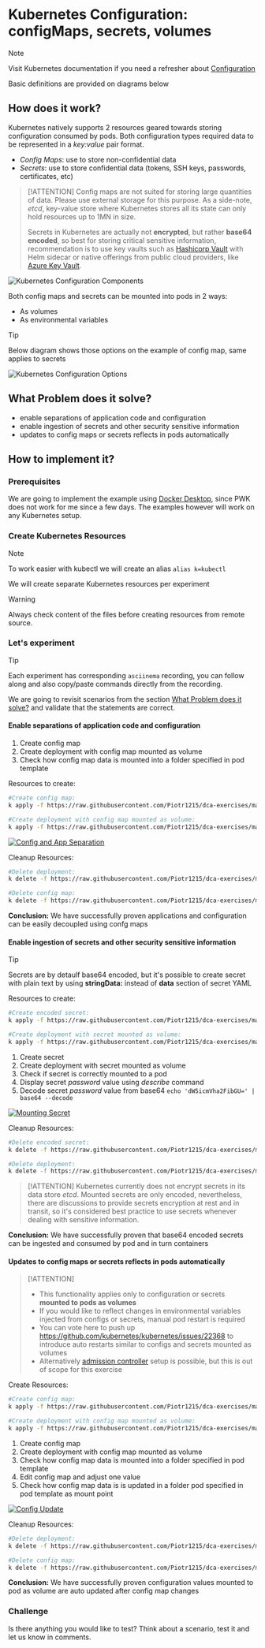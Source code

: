 # Kubernetes Configuration: configMaps, secrets, volumes <!-- {docsify-ignore-all} -->

> [!NOTE]
> Visit Kubernetes documentation if you need a refresher about [Configuration](https://kubernetes.io/docs/concepts/configuration/)
>
> Basic definitions are provided on diagrams below

## How does it work?

Kubernetes natively supports 2 resources geared towards storing configuration consumed by pods. Both configuration types required data to be represented in a *key:value* pair format.

- *Config Maps*: use to store non-confidential data
- *Secrets*: use to store confidential data (tokens, SSH keys, passwords, certificates, etc)

> [!ATTENTION]
> Config maps are not suited for storing large quantities of data. Please use external storage for this purpose. As a side-note, *etcd*, key-value store where Kubernetes stores all its state can only hold resources up to 1MN in size.
>
> Secrets in Kubernetes are actually not **encrypted**, but rather **base64 encoded**, so best for storing critical sensitive information, recommendation is to use key vaults such as [Hashicorp Vault](https://learn.hashicorp.com/vault) with Helm sidecar or native offerings from public cloud providers, like [Azure Key Vault](https://azure.microsoft.com/en-us/services/key-vault/).

![Kubernetes Configuration Components](http://www.plantuml.com/plantuml/proxy?cache=no&src=https://raw.githubusercontent.com/Piotr1215/dca-prep-kit/master/diagrams/k8s-config-components.puml&fmt=png)

Both config maps and secrets can be mounted into pods in 2 ways:

- As volumes
- As environmental variables

> [!TIP]
> Below diagram shows those options on the example of config map, same applies to secrets

![Kubernetes Configuration Options](http://www.plantuml.com/plantuml/proxy?cache=no&src=https://raw.githubusercontent.com/Piotr1215/dca-prep-kit/master/diagrams/k8s-config-mindmap.puml&fmt=png)

## What Problem does it solve?

- enable separations of application code and configuration
- enable ingestion of secrets and other security sensitive information
- updates to config maps or secrets reflects in pods automatically


## How to implement it?

### Prerequisites

We are going to implement the example using [Docker Desktop](https://www.docker.com/products/docker-desktop), since PWK does not work for me since a few days.
The examples however will work on any Kubernetes setup.

### Create Kubernetes Resources

> [!NOTE]
> To work easier with kubectl we will create an alias `alias k=kubectl`

We will create separate Kubernetes resources per experiment

> [!WARNING]
> Always check content of the files before creating resources from remote source.

### Let's experiment

> [!TIP]
> Each experiment has corresponding `asciinema` recording, you can follow along and also copy/paste commands directly from the recording.

We are going to revisit scenarios from the section [What Problem does it solve?](#What-Problem-does-it-solve?) and validate that the statements are correct.

#### Enable separations of application code and configuration

1. Create config map
2. Create deployment with config map mounted as volume
3. Check how config map data is mounted into a folder specified in pod template

Resources to create:

``` bash
#Create config map:
k apply -f https://raw.githubusercontent.com/Piotr1215/dca-exercises/master/k8s/configuration/1-create-configmap.yaml

#Create deployment with config map mounted as volume:
k apply -f https://raw.githubusercontent.com/Piotr1215/dca-exercises/master/k8s/configuration/4-Create-deployment.yaml
```

[![Config and App Separation](https://asciinema.org/a/384410.svg)](https://asciinema.org/a/384410)

Cleanup Resources:

``` bash
#Delete deployment:
k delete -f https://raw.githubusercontent.com/Piotr1215/dca-exercises/master/k8s/configuration/4-Create-deployment.yaml

#Delete config map:
k delete -f https://raw.githubusercontent.com/Piotr1215/dca-exercises/master/k8s/configuration/1-create-configmap.yaml
```

**Conclusion:** We have successfully proven applications and configuration can be easily decoupled using confg maps

#### Enable ingestion of secrets and other security sensitive information

> [!TIP]
> Secrets are by detaulf base64 encoded, but it's possible to create secret with plain text by using **stringData:** instead of **data** section of secret YAML

Resources to create:

``` bash
#Create encoded secret:
k apply -f https://raw.githubusercontent.com/Piotr1215/dca-exercises/master/k8s/configuration/3-create-secret-encoded.yaml

#Create deployment with secret mounted as volume:
k apply -f https://raw.githubusercontent.com/Piotr1215/dca-exercises/master/k8s/configuration/5-create-deployment-secret.yaml
```

1. Create secret
2. Create deployment with secret mounted as volume
3. Check if secret is correctly mounted to a pod
4. Display secret *password* value using *describe* command
5. Decode secret *password* value from base64 `echo 'dW5icmVha2FibGU=' | base64 --decode`

[![Mounting Secret](https://asciinema.org/a/384412.svg)](https://asciinema.org/a/384412)

Cleanup Resources:

``` bash
#Delete encoded secret:
k delete -f https://raw.githubusercontent.com/Piotr1215/dca-exercises/master/k8s/configuration/3-create-secret-encoded.yaml

#Delete deployment:
k delete -f https://raw.githubusercontent.com/Piotr1215/dca-exercises/master/k8s/configuration/5-create-deployment-secret.yaml
```

> [!ATTENTION]
> Kubernetes currently does not encrypt secrets in its data store *etcd*. Mounted secrets are only encoded, nevertheless, there are discussions to provide secrets encryption at rest and in transit, so it's considered best practice to use secrets whenever dealing with sensitive information.

**Conclusion:** We have successfully proven that base64 encoded secrets can be ingested and consumed by pod and in turn containers

#### Updates to config maps or secrets reflects in pods automatically

> [!ATTENTION]
>
> - This functionality applies only to configuration or secrets **mounted to pods as volumes**
> - If you would like to reflect changes in environmental variables injected from configs or secrets, manual pod restart is required
> - You can vote here to push up https://github.com/kubernetes/kubernetes/issues/22368 to introduce auto restarts similar to configs and secrets mounted as volumes
> - Alternatively [admission controller](https://github.com/xing/kubernetes-deployment-restart-controller) setup is possible, but this is out of scope for this exercise

Create Resources:

``` bash
#Create config map:
k apply -f https://raw.githubusercontent.com/Piotr1215/dca-exercises/master/k8s/configuration/1-create-configmap.yaml

#Create deployment with config map mounted as volume:
k apply -f https://raw.githubusercontent.com/Piotr1215/dca-exercises/master/k8s/configuration/4-Create-deployment.yaml
```

1. Create config map
2. Create deployment with config map mounted as volume
3. Check how config map data is mounted into a folder specified in pod template
4. Edit config map and adjust one value
5. Check how config map data is is updated in a folder pod specified in pod template as mount point

[![Config Update](https://asciinema.org/a/384415.svg)](https://asciinema.org/a/384415)

Cleanup Resources:

``` bash
#Delete deployment:
k delete -f https://raw.githubusercontent.com/Piotr1215/dca-exercises/master/k8s/configuration/4-Create-deployment.yaml

#Delete config map:
k delete -f https://raw.githubusercontent.com/Piotr1215/dca-exercises/master/k8s/configuration/1-create-configmap.yaml
```

**Conclusion:** We have successfully proven configuration values mounted to pod as volume are auto updated after config map changes

### Challenge

Is there anything you would like to test? Think about a scenario, test it and let us know in comments.